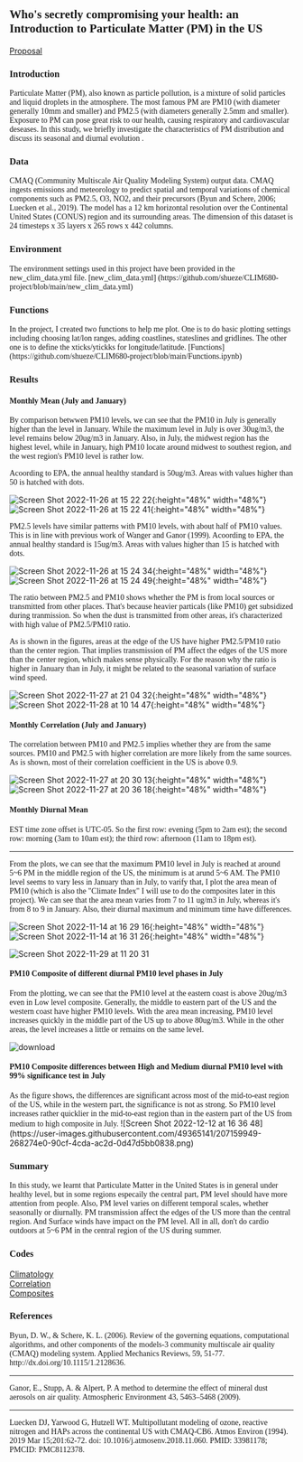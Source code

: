 

## <font face="Times New Roman" >  Who's secretly compromising your health: an Introduction to Particulate Matter (PM) in the US </font>

[Proposal](https://shueze.github.io/CLIM680-project/proposal)   

### **<font face="Times New Roman" >  Introduction </font>**  

<font face="Times New Roman" >  
Particulate Matter (PM), also known as particle pollution, is a mixture of solid particles and liquid droplets in the atmosphere. The most famous PM are PM10 (with diameter generally 10mm and smaller) and PM2.5 (with diameters generally 2.5mm and smaller). Exposure to PM can pose great risk to our health, causing respiratory and cardiovascular deseases. In this study, we briefly investigate the characteristics of PM distribution and discuss its seasonal and diurnal evolution . 
</font>  

### **<font face="Times New Roman" >  Data </font>**  

<font face="Times New Roman" >  
CMAQ (Community Multiscale Air Quality Modeling System) output data. CMAQ ingests emissions and meteorology to predict spatial and temporal variations of chemical components such as PM2.5, O3, NO2, and their precursors (Byun and Schere, 2006; Luecken et al., 2019). The model has a 12 km horizontal resolution over the Continental United States (CONUS) region and its surrounding areas. The dimension of this dataset is 24 timesteps x 35 layers x 265 rows x 442 columns.  
</font>

### **<font face="Times New Roman" >  Environment </font>**  

<font face="Times New Roman" >  
The environment settings used in this project have been provided in the new_clim_data.yml file.  
[new_clim_data.yml] (https://github.com/shueze/CLIM680-project/blob/main/new_clim_data.yml) 

</font>

### **<font face="Times New Roman" >  Functions </font>**  

<font face="Times New Roman" >  
In the project, I created two functions to help me plot. One is to do basic plotting settings including choosing lat/lon ranges, adding coastlines, stateslines and gridlines. The other one is to define the xticks/ytickks for longitude/latitude. 
[Functions] (https://github.com/shueze/CLIM680-project/blob/main/Functions.ipynb) 
  
</font>

### **<font face="Times New Roman" >  Results  </font>**  

#### <font face="Times New Roman" >  Monthly Mean (July and January) </font>  

<font face="Times New Roman" > 
By comparison betwwen PM10 levels, we can see that the PM10 in July is generally higher than the level in January. While the maximum level in July is over 30ug/m3, the level remains below 20ug/m3 in January. Also, in July, the midwest region has the highest level, while in January, high PM10 locate around midwest to southest region, and the west region's PM10 level is rather low.  
  
Acoording to EPA, the annual healthy standard is 50ug/m3. Areas with values higher than 50 is hatched with dots.
</font>  

![Screen Shot 2022-11-26 at 15 22 22](https://user-images.githubusercontent.com/49365141/204107710-fdac5f4a-4aad-4c52-930f-06ee9b57898f.png){:height="48%" width="48%"}
![Screen Shot 2022-11-26 at 15 22 41](https://user-images.githubusercontent.com/49365141/204107713-da3b3bec-3947-47ff-8335-380d49cbb112.png){:height="48%" width="48%"}

<font face="Times New Roman" > 
PM2.5 levels have similar patterns with PM10 levels, with about half of PM10 values. This is in line with previous work of Wanger and Ganor (1999).  
</font>    

<font face="Times New Roman" > 
Acoording to EPA, the annual healthy standard is 15ug/m3. Areas with values higher than 15 is hatched with dots.
</font>  



![Screen Shot 2022-11-26 at 15 24 34](https://user-images.githubusercontent.com/49365141/204107779-333bdc82-dcf6-4bae-9ba4-dad6091dd3d4.png){:height="48%" width="48%"}
![Screen Shot 2022-11-26 at 15 24 49](https://user-images.githubusercontent.com/49365141/204107780-76c523f2-1fe2-4003-9b6a-b79646910f07.png){:height="48%" width="48%"}  

<font face="Times New Roman" > 
The ratio between PM2.5 and PM10 shows whether the PM is from local sources or transmitted from other places. That's because heavier particals (like PM10) get subsidized during tranmission. So when the dust is transmitted from other areas, it's characterized with high value of PM2.5/PM10 ratio.  
  
As is shown in the figures, areas at the edge of the US have higher PM2.5/PM10 ratio than the center region. That implies transmission of PM affect the edges of the US more than the center region, which makes sense physically.  For the reason why the ratio is higher in January than in July, it might be related to the seasonal variation of surface wind speed.  
</font>  

![Screen Shot 2022-11-27 at 21 04 32](https://user-images.githubusercontent.com/49365141/204176997-06a49def-68e8-42e3-a10d-d9b42e22c284.png){:height="48%" width="48%"}
![Screen Shot 2022-11-28 at 10 14 47](https://user-images.githubusercontent.com/49365141/204313477-80844b88-0a91-4995-b014-62cea2152bb3.png){:height="48%" width="48%"}

#### <font face="Times New Roman" >  Monthly Correlation (July and January) </font>  
<font face="Times New Roman" > 
The correlation between PM10 and PM2.5 implies whether they are from the same sources. PM10 and PM2.5 with higher correlation are more likely from the same sources. As is shown, most of their correlation coefficient in the US is above 0.9.  
</font>  

![Screen Shot 2022-11-27 at 20 30 13](https://user-images.githubusercontent.com/49365141/204314834-3f80fb5f-7705-416d-bdaf-835270267d71.png){:height="48%" width="48%"}
![Screen Shot 2022-11-27 at 20 36 18](https://user-images.githubusercontent.com/49365141/204314858-5439f2a1-2cf8-485f-b5fc-eb3cb70cf997.png){:height="48%" width="48%"}



#### <font face="Times New Roman" >  Monthly Diurnal Mean  </font>

<font face="Times New Roman" > 
EST time zone offset is UTC-05.   
So the first row: evening (5pm to 2am est);   
the second row: morning   (3am to 10am est);   
the third row: afternoon  (11am to 18pm est).   
</font>  

****
<font face="Times New Roman" > 
From the plots, we can see that the maximum PM10 level in July is reached at around 5~6 PM in the middle region of the US, the minimum is at arund 5~6 AM. 
The PM10 level seems to vary less in January than in July, to varify that, I plot the area mean of PM10 (which is also the "Climate Index" I will use to do the composites later in this project). 
We can see that the area mean varies from 7 to 11 ug/m3 in July, whereas it's from 8 to 9 in January. Also, their diurnal maximum and minimum time have differences.  
</font>  

![Screen Shot 2022-11-14 at 16 29 16](https://user-images.githubusercontent.com/49365141/201769533-1c47b1dd-18d0-4998-9eca-8289ae314da7.png){:height="48%" width="48%"}
![Screen Shot 2022-11-14 at 16 31 26](https://user-images.githubusercontent.com/49365141/201769987-50c6377c-0cfc-4636-b3b5-c85f55cd8fb0.png){:height="48%" width="48%"}

![Screen Shot 2022-11-29 at 11 20 31](https://user-images.githubusercontent.com/49365141/204584695-3056cc33-f276-4112-a68f-80697388df30.png)

#### <font face="Times New Roman" >  PM10 Composite of different diurnal PM10 level phases in July  </font>  

<font face="Times New Roman" > 
From the plotting, we can see that the PM10 level at the eastern coast is above 20ug/m3 even in Low level composite. Generally, the middle to eastern part of the US and the western coast have higher PM10 levels. With the area mean increasing, PM10 level increases quickly in the middle part of the US up to above 80ug/m3. While in the other areas, the level increases a little or remains on the same level. 
</font>  

![download](https://user-images.githubusercontent.com/49365141/204108887-9515b442-7be5-43e8-aaac-fc0e7246a335.png)

#### <font face="Times New Roman" >  PM10 Composite differences between High and Medium diurnal PM10 level with 99% significance test in July  </font>  

<font face="Times New Roman" > 
As the figure shows, the differences are significant across most of the mid-to-east region of the US, while in the western part, the significance is not as strong. So PM10 level increases rather quicklier in the mid-to-east region than in the eastern part of the US from medium to high composite in July. 
  
</font>  
![Screen Shot 2022-12-12 at 16 36 48](https://user-images.githubusercontent.com/49365141/207159949-268274e0-90cf-4cda-ac2d-0d47d5bb0838.png)



### **<font face="Times New Roman" >  Summary  </font>**  

<font face="Times New Roman" > 
In this study, we learnt that Particulate Matter in the United States is in general under healthy level, but in some regions especaily the central part, PM level should have more attention from people. Also, PM level varies on different temporal scales, whether seasonally or diurnally. PM transmission affect the edges of the US more than the central region. And Surface winds have impact on the PM level. All in all, don't do cardio outdoors at 5~6 PM in the central region of the US during summer.
</font>  

### **<font face="Times New Roman" >  Codes  </font>**  

[Climatology](https://github.com/shueze/CLIM680-project/blob/main/Project.ipynb)   
[Correlation](https://github.com/shueze/CLIM680-project/blob/main/Correlation.ipynb)   
[Composites](https://github.com/shueze/clim680/blob/master/Composites.ipynb)   

### **<font face="Times New Roman" >  References  </font>**  

<font face="Times New Roman" > 
Byun, D. W., & Schere, K. L. (2006). Review of the governing equations, computational algorithms, and other components of the models-3 community multiscale air quality (CMAQ) modeling system. Applied Mechanics Reviews, 59, 51-77. http://dx.doi.org/10.1115/1.2128636. 
</font>  

****  

<font face="Times New Roman" > 
Ganor, E., Stupp, A. & Alpert, P. A method to determine the effect of mineral dust aerosols on air quality. Atmospheric Environment 43, 5463–5468 (2009).
</font>  

****  

<font face="Times New Roman" > 
Luecken DJ, Yarwood G, Hutzell WT. Multipollutant modeling of ozone, reactive nitrogen and HAPs across the continental US with CMAQ-CB6. Atmos Environ (1994). 2019 Mar 15;201:62-72. doi: 10.1016/j.atmosenv.2018.11.060. PMID: 33981178; PMCID: PMC8112378.  
</font>  
